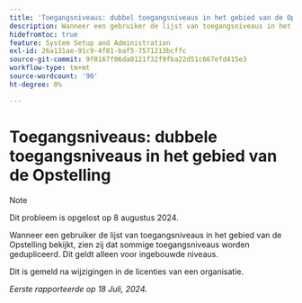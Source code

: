 ```yaml
---
title: 'Toegangsniveaus: dubbel toegangsniveaus in het gebied van de Opstelling'
description: Wanneer een gebruiker de lijst van toegangsniveaus in het gebied van de Opstelling bekijkt, zien zij dat sommige toegangsniveaus worden gedupliceerd. Dit geldt alleen voor ingebouwde niveaus.
hidefromtoc: true
feature: System Setup and Administration
exl-id: 26a131ae-91c9-4f81-baf5-7571213bcffc
source-git-commit: 9f8167f06da0121f32f9fba22d51c667efd415e3
workflow-type: tm+mt
source-wordcount: '90'
ht-degree: 0%

---
```


# Toegangsniveaus: dubbele toegangsniveaus in het gebied van de Opstelling

>[!NOTE]
>
>Dit probleem is opgelost op 8 augustus 2024.

Wanneer een gebruiker de lijst van toegangsniveaus in het gebied van de Opstelling bekijkt, zien zij dat sommige toegangsniveaus worden gedupliceerd. Dit geldt alleen voor ingebouwde niveaus.

Dit is gemeld na wijzigingen in de licenties van een organisatie.

_Eerste rapporteerde op 18 Juli, 2024._
